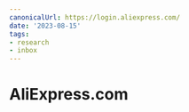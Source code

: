 ```yaml
---
canonicalUrl: https://login.aliexpress.com/
date: '2023-08-15'
tags:
- research
- inbox
---
```


# AliExpress.com